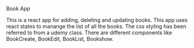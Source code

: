 Book App

This is a react app for adding, deleting and updating books. This app uses react states to manange the list of all the books. The css styling has been referred to from a udemy class. There are different components like BookCreate, BookEdit, BookList, Bookshow.



